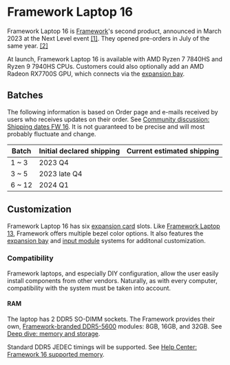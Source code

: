 # Framework Laptop 16
Framework Laptop 16 is [Framework](/framework-computer-inc)'s second product, announced in March 2023 at the Next Level event [[1]](https://frame.work/blog/introducing-the-framework-laptop-16). They opened pre-orders in July of the same year. [[2]](https://frame.work/blog/framework-laptop-16-pre-orders-are-now-open) 

At launch, Framework Laptop 16 is available with AMD Ryzen 7 7840HS and Ryzen 9 7940HS CPUs.
Customers could also optionally add an AMD Radeon RX7700S GPU, which connects via the [expansion bay](/expansion-bay).

## Batches

The following information is based on Order page and e-mails received by users who receives updates on their order. See [Community discussion: Shipping dates FW 16](https://community.frame.work/t/shipping-dates-fw-16/35491).
It is not guaranteed to be precise and will most probably fluctuate and change.

| Batch | Initial declared shipping | Current estimated shipping |
| --- | --- | --- |
| 1 ~ 3   | 2023 Q4 |  |
| 3 ~ 5   | 2023 late Q4 |  |
| 6 ~ 12  | 2024 Q1 | |

## Customization
Framework Laptop 16 has six [expansion card](/expansion-cards) slots. Like [Framework Laptop 13](/framework-laptop-13), Framework offers multiple bezel color options. It also features the [expansion bay](/expansion-bay) and [input module](/input-modules) systems for additonal customization.

### Compatibility

Framework laptops, and especially DIY configuration, allow the user easily install components from other vendors.
Naturally, as with every computer, compatibility with the system must be taken into account.

#### RAM

The laptop has 2 DDR5 SO-DIMM sockets. The Framework provides their own, [Framework-branded DDR5-5600](https://frame.work/marketplace/memory-storage?search=DDR5) modules:
8GB, 16GB, and 32GB. See [Deep dive: memory and storage](https://frame.work/blog/framework-laptop-16-deep-dive---memory-and-storage).

Standard DDR5 JEDEC timings will be supported. See [Help Center: Framework 16 supported memory](https://knowledgebase.frame.work/what-dram-memory-is-supported-by-framework-laptop-16-ryS2Xr3ch).
